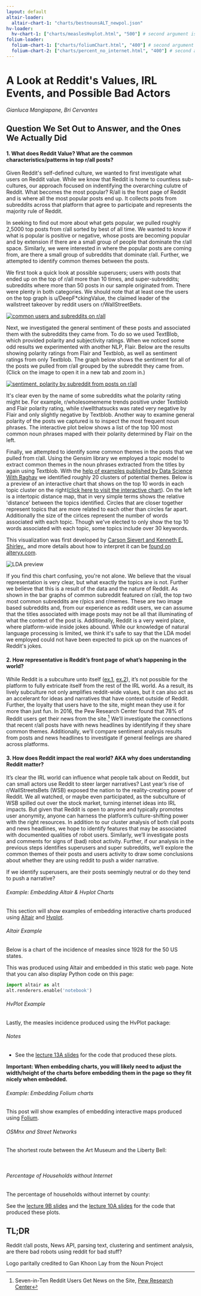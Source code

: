 ```yaml
---
layout: default
altair-loader:
  altair-chart-1: "charts/bestnounsALT_newpol.json"
hv-loader:
  hv-chart-1: ["charts/measlesHvplot.html", "500"] # second argument is the desired height
folium-loader:
  folium-chart-1: ["charts/foliumChart.html", "400"] # second argument is the desired height
  folium-chart-2: ["charts/percent_no_internet.html", "400"] # second argument is the desired height
---
```



# A Look at Reddit's Values, IRL Events, and Possible Bad Actors
*Gianluca Mangiapane, Bri Cervantes*


## Question We Set Out to Answer, and the Ones We Actually Did

#### 1. What does Reddit Value? What are the common characteristics/patterns in top r/all posts?

Given Reddit's self-defined culture, we wanted to first investigate what users on Reddit value. While we know that Reddit is home to countless sub-cultures, our approach focused on indentifying the overarching culutre of Reddit. What becomes the most popular? R/all is the front page of Reddit and is where all the most popular posts end up. It collects posts from subreddits across that platform that agree to participate and represents the majority rule of Reddit. 

In seeking to find out more about what gets popular, we pulled roughly 2,5000 top posts from r/all sorted by best of all time. We wanted to know if what is popular is positive or negative, whose posts are becoming popular and by extension if there are a small group of people that dominate the r/all space. Similarly, we were interested in where the popular posts are coming from, are there a small group of subreddits that dominate r/all. Further, we attempted to identify common themes between the posts. 

We first took a quick look at possible superusers; users with posts that ended up on the top of r/all more than 10 times, and super-subreddits; subreddits where more than 50 posts in our sample originated from. There were plenty in both categories. We should note that at least one the users on the top graph is u/DeepF*ckingValue, the claimed leader of the wallstreet takeover by reddit users on r/WallStreetBets. 

[![common users and subreddits on r/all](/KarmaMine/assets/img/Common.png)](/KarmaMine/assets/img/Common.png)


Next, we investigated the general sentiment of these posts and associated them with the subreddits they came from. To do so we used TextBlob, which provided polarity and subjectivity ratings. When we noticed some odd results we experimented with another NLP, Flair. Below are the results showing polarity ratings from Flair and Textblob, as well as sentiment ratings from only Textblob. The graph below shows the sentiment for all of the posts we pulled from r/all grouped by the subreddit they came from. (Click on the image to open it in a new tab and zoom in.)

[![sentiment, polarity by subreddit from posts on r/all](/KarmaMine/assets/img/subdotplot_newpol.png)](/KarmaMine/assets/img/subdotplot_newpol.png)

It's clear even by the name of some subreddits what the polarity rating might be. For example, r/wholesomememe trends positive under Textblob and Flair polarity rating, while r/wellthatsucks was rated very negative by Flair and only slightly negative by Textblob. Another way to examine general polarity of the posts we captured is to inspect the most frequent noun phrases. The interactive plot below shows a list of the top 100 most common noun phrases maped with their polarity determined by Flair on the left. 

<div id="altair-chart-1" style= "width: 300px;"></div>

Finally, we attempted to identify some common themes in the posts that we pulled from r/all. Using the Gensim library we employed a topic model to extract common themes in the noun phrases extracted from the titles by again using Textblob. With the [help of examples published by Data Science With Raghav](https://github.com/raaga500/YTshared/blob/master/V4_TopicModelling_4.ipynb) we identified roughly 20 clusters of potential themes. Below is a preview of an interactive chart that shows on the top 10 words in each topic cluster on the right([click here to visit the interactive chart](/KarmaMine/LDA.html)). On the left is a intertopic distance map, that in very simple terms shows the relative 'distance' between the topics identified. Circles that are closer together represent topics that are more related to each other than circles far apart. Additionally the size of the cirlces represent the number of words associated with each topic. Though we've elected to only show the top 10 words associated with each topic, some topics include over 30 keywords. 

This visualization was first developed by [Carson Sievert and Kenneth E. Shirley.](https://nlp.stanford.edu/events/illvi2014/papers/sievert-illvi2014.pdf), and more details about how to interpret it can be [found on alteryx.com](https://community.alteryx.com/t5/Data-Science/Getting-to-the-Point-with-Topic-Modeling-Part-3-Interpreting-the/ba-p/614992).

![LDA preview](/KarmaMine/assets/img/lda.png)


If you find this chart confusing, you're not alone. We believe that the visual representation is very clear, but what exactly the topics are is not. Further we believe that this is a result of the data and the nature of Reddit. As shown in the bar graphs of common subreddit featured on r/all, the top two most common subreddits are r/pics and r/memes. These are two image based subreddits and, from our experience as reddit users, we can assume that the titles associated with image posts may not be all that illuminating of what the context of the post is. Additionally, Reddit is a very weird place, where platform-wide inside jokes abound. While our knowledge of natural language processing is limited, we think it's safe to say that the LDA model we employed could not have been expected to pick up on the nuances of Reddit's jokes. 


#### 2. How representative is Reddit’s front page of what’s happening in the world? 


While Reddit is a subculture unto itself ([ex.1](https://www.reddit.com/r/Music/comments/56cdgm/ama_im_really_rick_astley_i_swear_and_to/), [ex.2](http://i0.kym-cdn.com/entries/icons/original/000/016/212/manning.png)), it’s not possible for the platform to fully extricate itself from the rest of the IRL world. As a result, its lively subculture not only amplifies reddit-wide values, but it can also act as an accelerant for ideas and narratives that have context outside of Reddit. Further, the loyalty that users have to the site, might mean they use it for more than just fun. In 2016, the Pew Research Center found that 78% of Reddit users get their news from the site.[^5] We’ll investigate the connections that recent r/all posts have with news headlines by identifying if they share common themes. Additionally, we’ll compare sentiment analysis results from posts and news headlines to investigate if general feelings are shared across platforms.

#### 3. How does Reddit impact the real world? AKA why does understanding Reddit matter?

It’s clear the IRL world can influence what people talk about on Reddit, but can small actors use Reddit to steer larger narratives? Last year’s rise of r/WallStreetsBets (WSB) exposed the nation to the reality-creating power of Reddit. We all watched, or maybe even participated, as the subculture of WSB spilled out over the stock market, turning internet ideas into IRL impacts. But given that Reddit is open to anyone and typically promotes user anonymity, anyone can harness the platform’s culture-shifting power with the right resources. In addition to our cluster analysis of both r/all posts and news headlines, we hope to identify features that may be associated with documented qualities of robot users. Similarly, we’ll investigate posts and comments for signs of (bad) robot activity. Further, if our analysis in the previous steps identifies superusers and super subreddits, we’ll explore the common themes of their posts and users activity to draw some conclusions about whether they are using reddit to push a wider narrative. 

If we identify superusers, are their posts seemingly neutral or do they tend to push a narrative?





###### Example: Embedding Altair & Hvplot Charts

This section will show examples of embedding interactive charts produced using [Altair](https://altair-viz.github.io) and [Hvplot](https://hvplot.pyviz.org/).

###### Altair Example

Below is a chart of the incidence of measles since 1928 for the 50 US states.



This was produced using Altair and embedded in this static web page. Note that you can also display Python code on this page:

```python
import altair as alt
alt.renderers.enable('notebook')
```

###### HvPlot Example

Lastly, the measles incidence produced using the HvPlot package:

<div id="hv-chart-1"></div>

###### Notes

- See the [lecture 13A slides](https://musa-550-fall-2021.github.io/slideslecture-13A.html) for the code that produced these plots.

**Important: When embedding charts, you will likely need to adjust the width/height of the charts before embedding them in the page so they fit nicely when embedded.**

###### Example: Embedding Folium charts

This post will show examples of embedding interactive maps produced using [Folium](https://github.com/python-visualization/folium).

###### OSMnx and Street Networks

The shortest route between the Art Museum and the Liberty Bell:

<div id="folium-chart-1"></div>

<br/>

###### Percentage of Households without Internet

The percentage of households without internet by county:

<div id="folium-chart-2"></div>

See the [lecture 9B slides](https://musa-550-fall-2021.github.io/slides/lecture-9B.html) and the [lecture 10A slides](https://musa-550-fall-2021.github.io/slides/lecture-10A.html) for the code that produced these plots.


## TL;DR
Reddit r/all posts, News API, parsing text, clustering and sentiment analysis, are there bad robots using reddit for bad stuff?

Logo paritally credited to Gan Khoon Lay from the Noun Project


[^1]: Digital 2021 April Global Statshot Report, [datareportal.com](https://datareportal.com/reports/digital-2021-april-global-statshot)
[^2]: Reddit Statistics, [oberlo.com](https://www.oberlo.com/blog/reddit-statistics)
[^3]: This is not the official name for the algorithm, but is what we’ll be calling it
[^4]: Meet The New Algorithm, Same As The Old Algorithm [thesocietypages.org](https://thesocietypages.org/cyborgology/2016/07/01/meet-the-new-algorithm-same-as-the-old-algorithm/)
[^5]: Seven-in-Ten Reddit Users Get News on the Site, [Pew Research Center](https://www.pewresearch.org/journalism/2016/02/25/reddit-news-users-more-likely-to-be-male-young-and-digital-in-their-news-preferences/)
